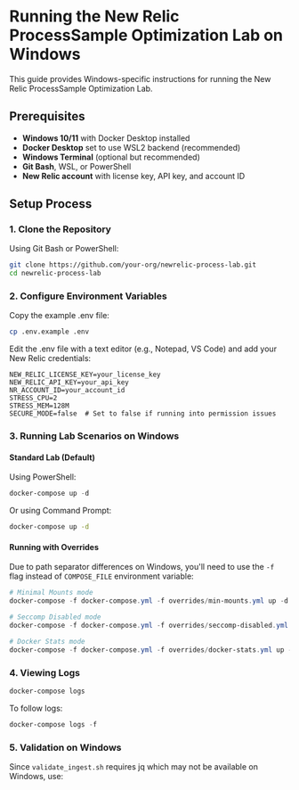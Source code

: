 # Running the New Relic ProcessSample Optimization Lab on Windows

This guide provides Windows-specific instructions for running the New Relic ProcessSample Optimization Lab.

## Prerequisites

- **Windows 10/11** with Docker Desktop installed
- **Docker Desktop** set to use WSL2 backend (recommended)
- **Windows Terminal** (optional but recommended)
- **Git Bash**, WSL, or PowerShell
- **New Relic account** with license key, API key, and account ID

## Setup Process

### 1. Clone the Repository

Using Git Bash or PowerShell:
```bash
git clone https://github.com/your-org/newrelic-process-lab.git
cd newrelic-process-lab
```

### 2. Configure Environment Variables

Copy the example .env file:
```bash
cp .env.example .env
```

Edit the .env file with a text editor (e.g., Notepad, VS Code) and add your New Relic credentials:
```
NEW_RELIC_LICENSE_KEY=your_license_key
NEW_RELIC_API_KEY=your_api_key
NR_ACCOUNT_ID=your_account_id
STRESS_CPU=2
STRESS_MEM=128M
SECURE_MODE=false  # Set to false if running into permission issues
```

### 3. Running Lab Scenarios on Windows

#### Standard Lab (Default)

Using PowerShell:
```powershell
docker-compose up -d
```

Or using Command Prompt:
```cmd
docker-compose up -d
```

#### Running with Overrides

Due to path separator differences on Windows, you'll need to use the `-f` flag instead of `COMPOSE_FILE` environment variable:

```powershell
# Minimal Mounts mode
docker-compose -f docker-compose.yml -f overrides/min-mounts.yml up -d

# Seccomp Disabled mode
docker-compose -f docker-compose.yml -f overrides/seccomp-disabled.yml up -d

# Docker Stats mode
docker-compose -f docker-compose.yml -f overrides/docker-stats.yml up -d
```

### 4. Viewing Logs

```powershell
docker-compose logs
```

To follow logs:
```powershell
docker-compose logs -f
```

### 5. Validation on Windows

Since `validate_ingest.sh` requires jq which may not be available on Windows, use:

```powersh